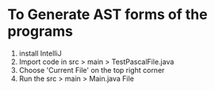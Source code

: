# To Generate AST forms of the programs

1. install IntelliJ
2. Import code in src > main > TestPascalFile.java
3. Choose 'Current File' on the top right corner
4. Run the src > main > Main.java File